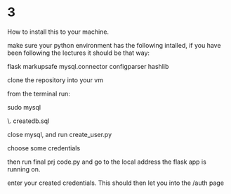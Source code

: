 # 3

How to install this to your machine.

make sure your python environment has the following intalled, if you have been following the lectures it should be that way:

flask
markupsafe
mysql.connector
configparser
hashlib

clone the repository into your vm

from the terminal run:

sudo mysql

 \\. createdb.sql


close mysql, and run create_user.py 


choose some credentials

then run final prj code.py and go to the local address the flask app is running on.

enter your created credentials. This should then let you into the /auth page
